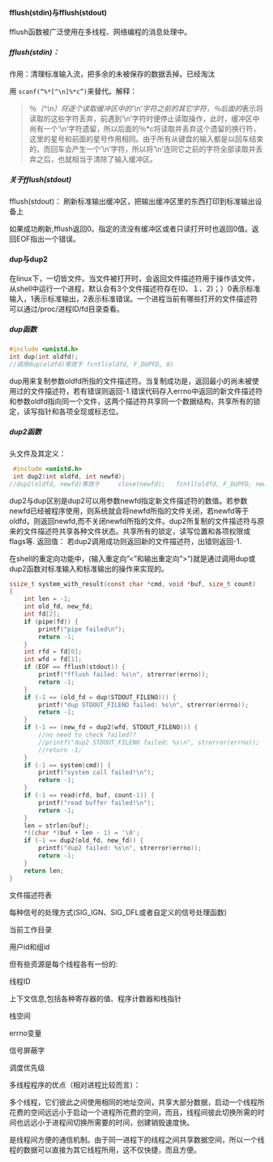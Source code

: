 

#### fflush(stdin)与fflush(stdout)

 fflush函数被广泛使用在多线程、网络编程的消息处理中。 

##### fflush(stdin)：

作用：清理标准输入流，把多余的未被保存的数据丢掉。已经淘汰

用 `scanf(“%*[^\n]%*c”)`来替代。解释：

> ％*〔^\n〕将逐个读取缓冲区中的’\n’字符之前的其它字符，％后面的*表示将读取的这些字符丢弃，前遇到’\n’字符时便停止读取操作，此时，缓冲区中尚有一个’\n’字符遗留，所以后面的％*c将读取并丢弃这个遗留的换行符，这里的星号和前面的星号作用相同。由于所有从键盘的输入都是以回车结束的，而回车会产生一个’\n’字符，所以将’\n’连同它之前的字符全部读取并丢弃之后，也就相当于清除了输入缓冲区。 

##### 关于fflush(stdout)

 fflush(stdout)： 刷新标准输出缓冲区，把输出缓冲区里的东西打印到标准输出设备上  

 如果成功刷新,fflush返回0。指定的流没有缓冲区或者只读打开时也返回0值。返回EOF指出一个错误。 

#### dup与dup2

 在linux下，一切皆文件。当文件被打开时，会返回文件描述符用于操作该文件，从shell中运行一个进程，默认会有3个文件描述符存在(0、１、2)；）0表示标准输入，1表示标准输出，2表示标准错误。一个进程当前有哪些打开的文件描述符可以通过/proc/进程ID/fd目录查看。 

#####  dup函数

```c
#include <unistd.h>
int dup(int oldfd);
//调用dup(oldfd)等效于 fcntl(oldfd, F_DUPFD, 0)
```

dup用来复制参数oldfd所指的文件描述符。当复制成功是，返回最小的尚未被使用过的文件描述符，若有错误则返回-1.错误代码存入errno中返回的新文件描述符和参数oldfd指向同一个文件，这两个描述符共享同一个数据结构，共享所有的锁定，读写指针和各项全现或标志位。

##### dup2函数
头文件及其定义：


```c
 #include <unistd.h>
 int dup2(int oldfd, int newfd);
//dup2(oldfd, newfd)等效于		close(newfd);	fcntl(oldfd, F_DUPFD, newfd);如果old_fd是无效的，new_fd不会被close。
```

dup2与dup区别是dup2可以用参数newfd指定新文件描述符的数值。若参数newfd已经被程序使用，则系统就会将newfd所指的文件关闭，若newfd等于oldfd，则返回newfd,而不关闭newfd所指的文件。dup2所复制的文件描述符与原来的文件描述符共享各种文件状态。共享所有的锁定，读写位置和各项权限或flags等.
返回值：
若dup2调用成功则返回新的文件描述符，出错则返回-1.

在shell的重定向功能中，(输入重定向”<”和输出重定向”>”)就是通过调用dup或dup2函数对标准输入和标准输出的操作来实现的。



```c
ssize_t system_with_result(const char *cmd, void *buf, size_t count)
{
    int len = -1;
    int old_fd, new_fd;
    int fd[2];
    if (pipe(fd)) {
        printf("pipe failed\n");
        return -1;
    }
    int rfd = fd[0];
    int wfd = fd[1];
    if (EOF == fflush(stdout)) {
        printf("fflush failed: %s\n", strerror(errno));
        return -1;
    }
    if (-1 == (old_fd = dup(STDOUT_FILENO))) {
        printf("dup STDOUT_FILENO failed: %s\n", strerror(errno));
        return -1;
    }
    if (-1 == (new_fd = dup2(wfd, STDOUT_FILENO))) {
        //no need to check failed??
        //printf("dup2 STDOUT_FILENO failed: %s\n", strerror(errno));
        //return -1;
    }
    if (-1 == system(cmd)) {
        printf("system call failed!\n");
        return -1;
    }
    if (-1 == read(rfd, buf, count-1)) {
        printf("read buffer failed!\n");
        return -1;
    }
    len = strlen(buf);
    *((char *)buf + len - 1) = '\0';
    if (-1 == dup2(old_fd, new_fd)) {
        printf("dup2 failed: %s\n", strerror(errno));
        return -1;
    }
    return len;
}
```





 文件描述符表

 每种信号的处理方式(SIG_IGN、SIG_DFL或者自定义的信号处理函数)  

 当前工作目录

 用户id和组id

 但有些资源是每个线程各有一份的:

线程ID

 上下文信息,包括各种寄存器的值、程序计数器和栈指针

 栈空间

 errno变量

 信号屏蔽字

 调度优先级







 多线程程序的优点（相对进程比较而言）：

多个线程，它们彼此之间使用相同的地址空间，共享大部分数据，启动一个线程所花费的空间远远小于启动一个进程所花费的空间，而且，线程间彼此切换所需的时间也远远小于进程间切换所需要的时间，创建销毁速度快。

是线程间方便的通信机制。由于同一进程下的线程之间共享数据空间，所以一个线程的数据可以直接为其它线程所用，这不仅快捷，而且方便。


